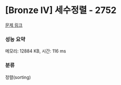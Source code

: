 # [Bronze IV] 세수정렬 - 2752 

[문제 링크](https://www.acmicpc.net/problem/2752) 

### 성능 요약

메모리: 12884 KB, 시간: 116 ms

### 분류

정렬(sorting)

